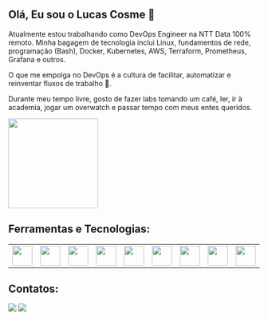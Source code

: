 ## Olá, Eu sou o Lucas Cosme 👋
Atualmente estou trabalhando como DevOps Engineer na NTT Data 100% remoto. Minha bagagem de tecnologia inclui Linux, fundamentos de rede, programação (Bash), Docker, Kubernetes, AWS, Terraform, Prometheus, Grafana e outros.

O que me empolga no DevOps é a cultura de facilitar, automatizar e reinventar fluxos de trabalho 🧡.

Durante meu tempo livre, gosto de fazer labs tomando um café, ler, ir à academia, jogar um overwatch e passar tempo com meus entes queridos.
<div>
<img loading="lazy" height="180em" src="https://github-readme-stats.vercel.app/api?username=lucascosm3&show_icons=true"/>
</div>

## Ferramentas e Tecnologias:

<table>
  <tr>
    <td><img src="https://cdn.jsdelivr.net/gh/devicons/devicon/icons/linux/linux-original.svg" width="40" height="40"/></td>
    <td><img src="https://cdn.jsdelivr.net/gh/devicons/devicon/icons/docker/docker-original-wordmark.svg" width="40" height="40"/></td>
    <td><img src="https://cdn.jsdelivr.net/gh/devicons/devicon/icons/kubernetes/kubernetes-plain-wordmark.svg" width="40" height="40"/></td>
    <td><img src="https://cdn.jsdelivr.net/gh/devicons/devicon/icons/bash/bash-original.svg" width="40" height="40"/></td>
    <td><img src="https://cdn.jsdelivr.net/gh/devicons/devicon/icons/git/git-original-wordmark.svg" width="40" height="40"/></td>
    <td><img src="https://cdn.jsdelivr.net/gh/devicons/devicon/icons/gitlab/gitlab-original-wordmark.svg" width="40" height="40"/></td>
    <td><img src="https://cdn.jsdelivr.net/gh/devicons/devicon/icons/amazonwebservices/amazonwebservices-original-wordmark.svg" width="40" height="40"/></td>
    <td><img src="https://cdn.jsdelivr.net/gh/devicons/devicon/icons/azure/azure-original-wordmark.svg" width="40" height="40"/></td>
    <td><img src="https://cdn.jsdelivr.net/gh/devicons/devicon/icons/terraform/terraform-original-wordmark.svg" width="40" height="40"/></td>
    <td><img src="https://cdn.jsdelivr.net/gh/devicons/devicon/icons/prometheus/prometheus-original-wordmark.svg" width="40" height="40"/></td>
    <td><img src="https://cdn.jsdelivr.net/gh/devicons/devicon/icons/grafana/grafana-original-wordmark.svg" width="40" height="40"/></td>
    <td><img src="https://cdn.jsdelivr.net/gh/devicons/devicon/icons/argocd/argocd-original-wordmark.svg" width="40" height="40"/></td>
  </tr>
</table>

## Contatos:
<div>
<a href="https://www.linkedin.com/in/lucas-cosme-7413a2196" target="_blank"><img loading="lazy" src="https://img.shields.io/badge/-LinkedIn-%230077B5?style=for-the-badge&logo=linkedin&logoColor=white" target="_blank"></a>
<a href = "mailto:lcds1944@gmail.com"><img loading="lazy" src="https://img.shields.io/badge/Gmail-D14836?style=for-the-badge&logo=gmail&logoColor=white" target="_blank"></a>  
</div>

